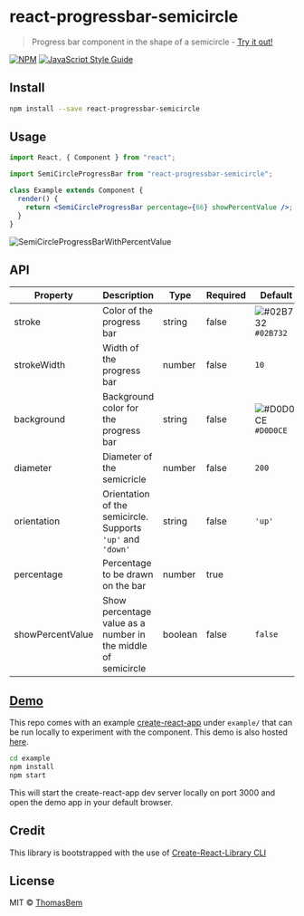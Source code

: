 # react-progressbar-semicircle

> Progress bar component in the shape of a semicircle - [Try it out!](https://thomasbem.github.io/react-progressbar-semicircle/)

[![NPM](https://img.shields.io/npm/v/react-progressbar-semicircle.svg)](https://www.npmjs.com/package/react-progressbar-semicircle) [![JavaScript Style Guide](https://img.shields.io/badge/code_style-standard-brightgreen.svg)](https://standardjs.com)

## Install

```bash
npm install --save react-progressbar-semicircle
```

## Usage

```jsx
import React, { Component } from "react";

import SemiCircleProgressBar from "react-progressbar-semicircle";

class Example extends Component {
  render() {
    return <SemiCircleProgressBar percentage={66} showPercentValue />;
  }
}
```

![SemiCircleProgressBarWithPercentValue](https://www.dropbox.com/s/b5c85vuz9jgvw3y/SemiCircleProgressBarWithPercentValue.png?raw=1)

## API

| Property         | Description                                                   | Type    | Required | Default                                                            |
| ---------------- | ------------------------------------------------------------- | ------- | -------- | ------------------------------------------------------------------ |
| stroke           | Color of the progress bar                                     | string  | false    | ![#02B732](https://placehold.it/15/02B732/000000?text=+) `#02B732` |
| strokeWidth      | Width of the progress bar                                     | number  | false    | `10`                                                               |
| background       | Background color for the progress bar                         | string  | false    | ![#D0D0CE](https://placehold.it/15/D0D0CE/000000?text=+) `#D0D0CE` |
| diameter         | Diameter of the semicricle                                    | number  | false    | `200`                                                              |
| orientation      | Orientation of the semicircle. Supports `'up'` and `'down'`   | string  | false    | `'up'`                                                             |
| percentage       | Percentage to be drawn on the bar                             | number  | true     |
| showPercentValue | Show percentage value as a number in the middle of semicircle | boolean | false    | `false`                                                            |

## [Demo](https://thomasbem.github.io/react-progressbar-semicircle/)

This repo comes with an example [create-react-app](https://github.com/facebookincubator/create-react-app) under `example/` that can be run locally to experiment with the component. This demo is also hosted [here](https://thomasbem.github.io/react-progressbar-semicircle/).

```bash
cd example
npm install
npm start
```

This will start the create-react-app dev server locally on port 3000 and open the demo app in your default browser.

## Credit

This library is bootstrapped with the use of [Create-React-Library CLI](https://github.com/transitive-bullshit/create-react-library)

## License

MIT © [ThomasBem](https://github.com/ThomasBem)
